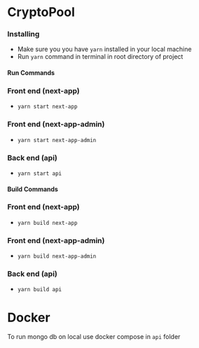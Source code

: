 # CryptoPool

### Installing

- Make sure you you have `yarn` installed in your local machine
- Run `yarn` command in terminal in root directory of project

#### Run Commands

### Front end (next-app)

- `yarn start next-app`

### Front end (next-app-admin) 

- `yarn start next-app-admin`

### Back end (api)

- `yarn start api`

#### Build Commands

### Front end (next-app)

- `yarn build next-app`

### Front end (next-app-admin)

- `yarn build next-app-admin`

### Back end (api)

- `yarn build api`

# Docker

To run mongo db on local use docker compose in `api` folder
